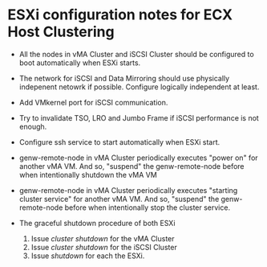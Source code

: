 # ESXi configuration notes for ECX Host Clustering
- All the nodes in vMA Cluster and iSCSI Cluster should be configured to boot automatically when ESXi starts.
- The network for iSCSI and Data Mirroring should use physically indepenent netowrk if possible. Configure logically independent at least.
- Add VMkernel port for iSCSI communication.
- Try to invalidate TSO, LRO and Jumbo Frame if iSCSI performance is not enough.
- Configure ssh service to start automatically when ESXi start.


- genw-remote-node in vMA Cluster periodically executes "power on" for another vMA VM. And so, "suspend" the genw-remote-node before when intentionally shutdown the vMA VM
- genw-remote-node in vMA Cluster periodically executes "starting cluster service" for another vMA VM. And so, "suspend" the genw-remote-node before when intentionally stop the cluster service.

- The graceful shutdown procedure of both ESXi
  1. Issue *cluster shutdown* for the vMA Cluster
  2. Issue *cluster shutdown* for the iSCSI Cluster
  3. Issue *shutdown* for each the ESXi.

<!--
- vMA VM, iSCSI VM の自動起動設定
- iSCSI network と mirror network の分割
- iSCSI用 VMkernel port の追加
- TSO, LRO, Jumbo frame の無効化
- ssh サービスの自動起動設定
- vMA Cluster の genw-remote-node は
  - 対向 vMA VM の power off status を認識すると power on を実行する。従って、意図的に vMA VM を power off 状態にするときは、vMA Cluster の genw-remote-node を suspend する必要がある。
  - 対向 vMA VM で ECサービス の offline status を認識すると service start を実行する。従って、意図的に ECサービス を offline status にするときは、vMA Cluster の genw-remote-node を suspend する必要がある。
-->
